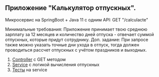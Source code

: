 ## Приложение "Калькулятор отпускных".
Микросервис на SpringBoot + Java 11 c одним API:
GET "/calculacte"

Минимальные требования: Приложение принимает твою среднюю зарплату за 12 месяцев и количество дней отпуска - отвечает суммой отпускных, которые придут сотруднику.
Доп. задание: При запросе также можно указать точные дни ухода в отпуск, тогда должен проводиться рассчет отпускных с учётом праздников и выходных.

1. [Controller](./src/main/java/org/example/controller/VacationController.java) с GET методом
2. [Service](./src/main/java/org/example/service/VacationCalculatorService.java) с логикой вычисления отпускных
3. [Тесты](./src/test/java/VacationCalculatorServiceTest.java) на service 